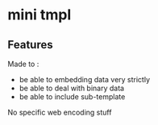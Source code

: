 # mini tmpl

## Features

Made to :
* be able to embedding data very strictly
* be able to deal with binary data
* be able to include sub-template

No specific web encoding stuff

